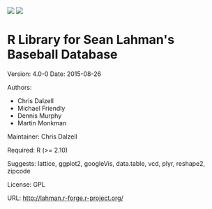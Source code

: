 [![](http://www.r-pkg.org/badges/version/Lahman)](http://cran.r-project.org/web/packages/Lahman) [![](http://cranlogs.r-pkg.org/badges/grand-total/Lahman)](http://cran.rstudio.com/web/packages/Lahman/index.html)

R Library for Sean Lahman's Baseball Database
========================================================

Version: 4.0-0
Date: 2015-08-26

Authors:
* Chris Dalzell
* Michael Friendly
* Dennis Murphy
* Martin Monkman
    
Maintainer: Chris Dalzell

Required: R (>= 2.10)

Suggests: lattice, ggplot2, googleVis, data.table, vcd, plyr, reshape2, zipcode

License: GPL

URL: http://lahman.r-forge.r-project.org/

